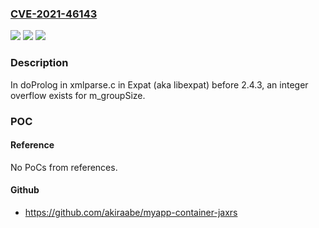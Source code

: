 ### [CVE-2021-46143](https://cve.mitre.org/cgi-bin/cvename.cgi?name=CVE-2021-46143)
![](https://img.shields.io/static/v1?label=Product&message=n%2Fa&color=blue)
![](https://img.shields.io/static/v1?label=Version&message=n%2Fa&color=blue)
![](https://img.shields.io/static/v1?label=Vulnerability&message=n%2Fa&color=brighgreen)

### Description

In doProlog in xmlparse.c in Expat (aka libexpat) before 2.4.3, an integer overflow exists for m_groupSize.

### POC

#### Reference
No PoCs from references.

#### Github
- https://github.com/akiraabe/myapp-container-jaxrs

